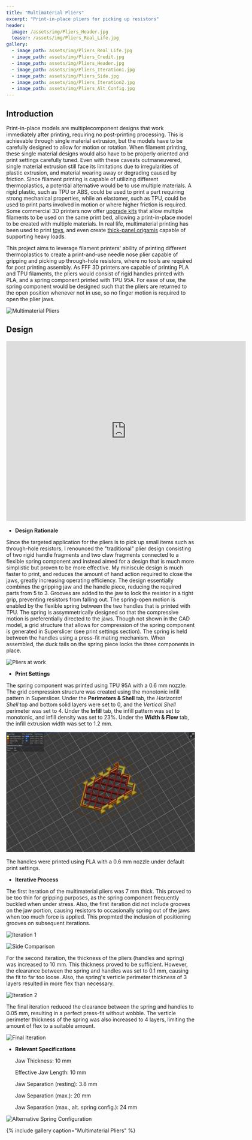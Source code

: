 ```yaml
---
title: "Multimaterial Pliers"
excerpt: "Print-in-place pliers for picking up resistors"
header:
  image: /assets/img/Pliers_Header.jpg
  teaser: /assets/img/Pliers_Real_Life.jpg
gallery:
  - image_path: assets/img/Pliers_Real_Life.jpg
  - image_path: assets/img/Pliers_Credit.jpg
  - image_path: assets/img/Pliers_Header.jpg
  - image_path: assets/img/Pliers_Iteration1.jpg
  - image_path: assets/img/Pliers_Side.jpg
  - image_path: assets/img/Pliers_Iteration2.jpg
  - image_path: assets/img/Pliers_Alt_Config.jpg
---
```


## **Introduction**

Print-in-place models are multiplecomponent designs that work immediately after printing, requiring no post-printing processing. This is achievable through single material extrusion, but the models have to be carefully designed to allow for motion or rotation. When filament printing, these single material designs would also have to be properly oriented and print settings carefully tuned. Even with these caveats outmaneuvered, single material extrusion still face its limitations due to irregularities of plastic extrusion, and material wearing away or degrading caused by friction. Since filament printing is capable of utilizing different thermoplastics, a potential alternative would be to use multiple materials. A rigid plastic, such as TPU or ABS, could be used to print a part requiring strong mechanical properties, while an elastomer, such as TPU, could be used to print parts involved in motion or where higher friction is required. Some commercial 3D printers now offer [upgrade kits](https://www.prusa3d.com/product/original-prusa-mmu3-upgrade-kit-for-mk3s-6/) that allow multiple filaments to be used on the same print bed, allowing a print-in-place model to be created with multiple materials. In real life, multimaterial printing has been used to print [toys](https://www.youtube.com/watch?v=_vFLbze1DHM), and even create [thick-panel origamis](https://www.nature.com/articles/s41467-023-37343-w) capable of supporting heavy loads.

This project aims to leverage filament printers' ability of printing different thermoplastics to create a print-and-use needle nose plier capable of gripping and picking up through-hole resistors, where no tools are required for post printing assembly. As FFF 3D printers are capable of printing PLA and TPU filaments, the pliers would consist of rigid handles printed with PLA, and a spring component printed with TPU 95A. For ease of use, the spring component would be designed such that the pliers are returned to the open position whenever not in use, so no finger motion is required to open the plier jaws.

![Multimaterial Pliers](/assets/img/Pliers_Credit.jpg)

## **Design**

<iframe src="https://vanderbilt643.autodesk360.com/shares/public/SH286ddQT78850c0d8a4be490e3ce2235985?mode=embed" width="640" height="480" allowfullscreen="true" webkitallowfullscreen="true" mozallowfullscreen="true"  frameborder="0"></iframe>

- **Design Rationale**

Since the targeted application for the pliers is to pick up small items such as through-hole resistors, I renounced the "traditional" plier design consisting of two rigid handle fragments and two claw fragments connected to a flexible spring component and instead aimed for a design that is much more simplistic but proven to be more effective. My miniscule design is much faster to print, and reduces the amount of hand action required to close the jaws, greatly increasing operating efficiency. The design essentially combines the gripping jaw and the handle piece, reducing the required parts from 5 to 3. Grooves are added to the jaw to lock the resistor in a tight grip, preventing resistors from falling out. The spring-open motion is enabled by the flexible spring between the two handles that is printed with TPU. The spring is assymmetrically designed so that the compressive motion is preferentially directed to the jaws. Though not shown in the CAD model, a grid structure that allows for compression of the spring component is generated in Superslicer (see print settings section). The spring is held between the handles using a press-fit mating mechanism. When assembled, the duck tails on the spring piece locks the three components in place.

![Pliers at work](/assets/img/Pliers_Working.gif)

- **Print Settings**

The spring component was printed using TPU 95A with a 0.6 mm nozzle. The grid compression structure was created using the monotonic infill pattern in Superslicer. Under the **Perimeters & Shell** tab, the *Horizontal Shell* top and bottom solid layers were set to 0, and the *Vertical Shell* perimeter was set to 4. Under the **Infill** tab, the infill pattern was set to monotonic, and infill density was set to 23%. Under the **Width & Flow** tab, the infill extrusion width was set to 1.2 mm.

![Pliers at work](/assets/img/Pliers_Spring_Sliced.png)

The handles were printed using PLA with a 0.6 mm nozzle under default print settings.

- **Iterative Process**

The first iteration of the multimaterial pliers was 7 mm thick. This proved to be too thin for gripping purposes, as the spring component frequently buckled when under stress. Also, the first iteration did not include grooves on the jaw portion, causing resistors to occasionally spring out of the jaws when too much force is applied. This propmted the inclusion of positioning grooves on subsequent iterations.

![Iteration 1](/assets/img/Pliers_Iteration1.jpg)

![Side Comparison](/assets/img/Pliers_Side.jpg)

For the second iteration, the thickness of the pliers (handles and spring) was increased to 10 mm. This thickness proved to be sufficient. However, the clearance between the spring and handles was set to 0.1 mm, causing the fit to far too loose. Also, the spring's verticle perimeter thickness of 3 layers resulted in more flex than necessary.

![Iteration 2](/assets/img/Pliers_Iteration2.jpg)

The final iteration reduced the clearance between the spring and handles to 0.05 mm, resulting in a perfect press-fit without wobble. The verticle perimeter thickness of the spring was also increased to 4 layers, limiting the amount of flex to a suitable amount.

![Final Iteration](/assets/img/Pliers_Real_Life.jpg)

- **Relevant Specifications**

  Jaw Thickness: 10 mm

  Effective Jaw Length: 10 mm

  Jaw Separation (resting): 3.8 mm

  Jaw Separation (max.): 20 mm

  Jaw Separation (max., alt. spring config.): 24 mm

![Alternative Spring Configuration](/assets/img/Pliers_Alt_Config.jpg)

{% include gallery caption="Multimaterial Pliers" %}
